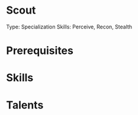 # Scout

Type: Specialization
Skills: Perceive, Recon, Stealth

# Prerequisites

# Skills

# Talents